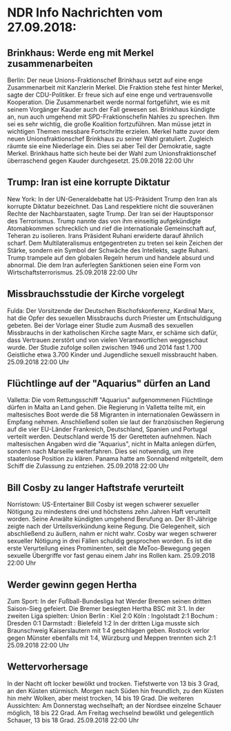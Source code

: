 # NDR Info Nachrichten vom 27.09.2018:


## Brinkhaus: Werde eng mit Merkel zusammenarbeiten
Berlin: Der neue Unions-Fraktionschef Brinkhaus setzt auf eine enge Zusammenarbeit mit Kanzlerin Merkel. Die Fraktion stehe fest hinter Merkel, sagte der CDU-Politiker. Er freue sich auf eine enge und vertrauensvolle Kooperation. Die Zusammenarbeit werde normal fortgeführt, wie es mit seinem Vorgänger Kauder auch der Fall gewesen sei. Brinkhaus kündigte an, nun auch umgehend mit SPD-Fraktionschefin Nahles zu sprechen. Ihm sei es sehr wichtig, die große Koalition fortzuführen. Man müsse jetzt in wichtigen Themen messbare Fortschritte erzielen. Merkel hatte zuvor dem neuen Unionsfraktionschef Brinkhaus zu seiner Wahl gratuliert. Zugleich räumte sie eine Niederlage ein. Dies sei aber Teil der Demokratie, sagte Merkel. Brinkhaus hatte sich heute bei der Wahl zum Unionsfraktionschef überraschend  gegen Kauder durchgesetzt. 25.09.2018 22:00 Uhr 

## Trump: Iran ist eine korrupte Diktatur
New York: In der UN-Generaldebatte hat US-Präsident Trump den Iran als korrupte Diktatur bezeichnet. Das Land respektiere nicht die souveränen Rechte der Nachbarstaaten, sagte Trump. Der Iran sei der Hauptsponsor des Terrorismus. Trump nannte das von ihm einseitig aufgekündigte Atomabkommen schrecklich und rief die internationale Gemeinschaft auf, Teheran zu isolieren. Irans Präsident Ruhani erwiderte darauf ähnlich scharf. Dem Multilateralismus entgegentreten zu treten sei kein Zeichen der Stärke, sondern ein Symbol der Schwäche des Intellekts, sagte Ruhani. Trump trampele auf den globalen Regeln herum und handele absurd und abnormal. Die dem Iran auferlegten Sanktionen seien eine Form von Wirtschaftsterrorismus. 25.09.2018 22:00 Uhr 

## Missbrauchsstudie der Kirche vorgelegt
Fulda: Der Vorsitzende der Deutschen Bischofskonferenz, Kardinal Marx, hat die Opfer des sexuellen Missbrauchs durch Priester um Entschuldigung gebeten. Bei der Vorlage einer Studie zum Ausmaß des sexuellen Missbrauchs in der katholischen Kirche sagte Marx, er schäme sich dafür, dass Vertrauen zerstört und von vielen Verantwortlichen weggeschaut wurde. Der Studie zufolge sollen zwischen 1946 und 2014 fast 1.700 Geistliche etwa 3.700 Kinder und Jugendliche sexuell missbraucht haben. 25.09.2018 22:00 Uhr 

## Flüchtlinge auf der "Aquarius" dürfen an Land
Valletta: Die vom Rettungsschiff "Aquarius" aufgenommenen Flüchtlinge dürfen in Malta an Land gehen. Die Regierung in Valletta teilte mit, ein maltesisches Boot werde die 58 Migranten in internationalen Gewässern in Empfang nehmen. Anschließend sollen sie laut der französischen Regierung auf die vier EU-Länder Frankreich, Deutschland, Spanien und Portugal verteilt werden. Deutschland werde 15 der Geretteten aufnehmen. Nach maltesischen Angaben wird die "Aquarius", nicht in Malta anlegen dürfen, sondern nach Marseille weiterfahren. Dies sei notwendig, um ihre staatenlose Position zu klären. Panama hatte am Sonnabend mitgeteilt, dem Schiff die Zulassung zu entziehen. 25.09.2018 22:00 Uhr 

## Bill Cosby zu langer Haftstrafe verurteilt
Norristown:    US-Entertainer Bill Cosby ist wegen schwerer sexueller Nötigung zu mindestens drei und höchstens zehn Jahren Haft verurteilt worden. Seine Anwälte kündigten umgehend Berufung an. Der 81-Jährige zeigte nach der Urteilsverkündung keine Regung. Die Gelegenheit, sich abschließend zu äußern, nahm er nicht wahr. Cosby war wegen schwerer sexueller Nötigung in drei Fällen schuldig gesprochen worden. Es ist die erste Verurteilung eines Prominenten, seit die MeToo-Bewegung gegen sexuelle Übergriffe vor fast genau einem Jahr ins Rollen kam. 25.09.2018 22:00 Uhr 

## Werder gewinn gegen Hertha
Zum Sport: In der Fußball-Bundesliga hat Werder Bremen seinen dritten Saison-Sieg gefeiert. Die Bremer besiegten Hertha BSC mit 3:1. In der zweiten Liga spielten:
Union Berlin : Kiel 2:0
Köln : Ingolstadt		2:1 Bochum : Dresden		0:1
Darmstadt : Bielefeld	1:2 In der dritten Liga musste sich Braunschweig Kaiserslautern mit 1:4 geschlagen geben. Rostock verlor gegen Münster ebenfalls mit 1:4, Würzburg und Meppen trennten sich 2:1 25.09.2018 22:00 Uhr 

## Wettervorhersage
In der Nacht oft locker bewölkt und trocken. Tiefstwerte von 13 bis 3 Grad, an den Küsten stürmisch. Morgen nach Süden hin freundlich, zu den Küsten hin mehr Wolken, aber meist trocken, 14 bis 19 Grad. Die weiteren Aussichten: Am Donnerstag wechselhaft; an der Nordsee einzelne Schauer möglich, 18 bis 22 Grad. Am Freitag wechselnd bewölkt und gelegentlich  Schauer, 13 bis 18 Grad. 25.09.2018 22:00 Uhr 
